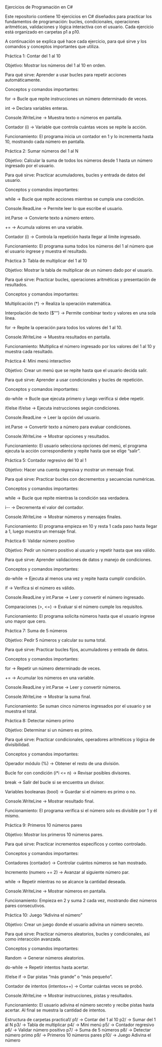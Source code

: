 Ejercicios de Programación en C#

Este repositorio contiene 10 ejercicios en C# diseñados para practicar los fundamentos de programación: bucles, condicionales, operaciones aritméticas, validaciones y lógica interactiva con el usuario. Cada ejercicio está organizado en carpetas p1 a p10.

A continuación se explica qué hace cada ejercicio, para qué sirve y los comandos y conceptos importantes que utiliza.

Práctica 1: Contar del 1 al 10

Objetivo:
Mostrar los números del 1 al 10 en orden.

Para qué sirve:
Aprender a usar bucles para repetir acciones automáticamente.

Conceptos y comandos importantes:

for → Bucle que repite instrucciones un número determinado de veces.

int → Declara variables enteras.

Console.WriteLine → Muestra texto o números en pantalla.

Contador (i) → Variable que controla cuántas veces se repite la acción.

Funcionamiento:
El programa inicia un contador en 1 y lo incrementa hasta 10, mostrando cada número en pantalla.

Práctica 2: Sumar números del 1 al N

Objetivo:
Calcular la suma de todos los números desde 1 hasta un número ingresado por el usuario.

Para qué sirve:
Practicar acumuladores, bucles y entrada de datos del usuario.

Conceptos y comandos importantes:

while → Bucle que repite acciones mientras se cumpla una condición.

Console.ReadLine → Permite leer lo que escribe el usuario.

int.Parse → Convierte texto a número entero.

+= → Acumula valores en una variable.

Contador (i) → Controla la repetición hasta llegar al límite ingresado.

Funcionamiento:
El programa suma todos los números del 1 al número que el usuario ingrese y muestra el resultado.

Práctica 3: Tabla de multiplicar del 1 al 10

Objetivo:
Mostrar la tabla de multiplicar de un número dado por el usuario.

Para qué sirve:
Practicar bucles, operaciones aritméticas y presentación de resultados.

Conceptos y comandos importantes:

Multiplicación (*) → Realiza la operación matemática.

Interpolación de texto ($"") → Permite combinar texto y valores en una sola línea.

for → Repite la operación para todos los valores del 1 al 10.

Console.WriteLine → Muestra resultados en pantalla.

Funcionamiento:
Multiplica el número ingresado por los valores del 1 al 10 y muestra cada resultado.

Práctica 4: Mini menú interactivo

Objetivo:
Crear un menú que se repite hasta que el usuario decida salir.

Para qué sirve:
Aprender a usar condicionales y bucles de repetición.

Conceptos y comandos importantes:

do-while → Bucle que ejecuta primero y luego verifica si debe repetir.

if/else if/else → Ejecuta instrucciones según condiciones.

Console.ReadLine → Leer la opción del usuario.

int.Parse → Convertir texto a número para evaluar condiciones.

Console.WriteLine → Mostrar opciones y resultados.

Funcionamiento:
El usuario selecciona opciones del menú, el programa ejecuta la acción correspondiente y repite hasta que se elige “salir”.

Práctica 5: Contador regresivo del 10 al 1

Objetivo:
Hacer una cuenta regresiva y mostrar un mensaje final.

Para qué sirve:
Practicar bucles con decrementos y secuencias numéricas.

Conceptos y comandos importantes:

while → Bucle que repite mientras la condición sea verdadera.

i-- → Decrementa el valor del contador.

Console.WriteLine → Mostrar números y mensajes finales.

Funcionamiento:
El programa empieza en 10 y resta 1 cada paso hasta llegar a 1, luego muestra un mensaje final.

Práctica 6: Validar número positivo

Objetivo:
Pedir un número positivo al usuario y repetir hasta que sea válido.

Para qué sirve:
Aprender validaciones de datos y manejo de condiciones.

Conceptos y comandos importantes:

do-while → Ejecuta al menos una vez y repite hasta cumplir condición.

if → Verifica si el número es válido.

Console.ReadLine y int.Parse → Leer y convertir el número ingresado.

Comparaciones (>, <=) → Evaluar si el número cumple los requisitos.

Funcionamiento:
El programa solicita números hasta que el usuario ingrese uno mayor que cero.

Práctica 7: Suma de 5 números

Objetivo:
Pedir 5 números y calcular su suma total.

Para qué sirve:
Practicar bucles fijos, acumuladores y entrada de datos.

Conceptos y comandos importantes:

for → Repetir un número determinado de veces.

+= → Acumular los números en una variable.

Console.ReadLine y int.Parse → Leer y convertir números.

Console.WriteLine → Mostrar la suma final.

Funcionamiento:
Se suman cinco números ingresados por el usuario y se muestra el total.

Práctica 8: Detectar número primo

Objetivo:
Determinar si un número es primo.

Para qué sirve:
Practicar condicionales, operadores aritméticos y lógica de divisibilidad.

Conceptos y comandos importantes:

Operador módulo (%) → Obtener el resto de una división.

Bucle for con condición (i*i <= n) → Revisar posibles divisores.

break → Salir del bucle si se encuentra un divisor.

Variables booleanas (bool) → Guardar si el número es primo o no.

Console.WriteLine → Mostrar resultado final.

Funcionamiento:
El programa verifica si el número solo es divisible por 1 y él mismo.

Práctica 9: Primeros 10 números pares

Objetivo:
Mostrar los primeros 10 números pares.

Para qué sirve:
Practicar incrementos específicos y conteo controlado.

Conceptos y comandos importantes:

Contadores (contador) → Controlar cuántos números se han mostrado.

Incremento (numero += 2) → Avanzar al siguiente número par.

while → Repetir mientras no se alcance la cantidad deseada.

Console.WriteLine → Mostrar números en pantalla.

Funcionamiento:
Empieza en 2 y suma 2 cada vez, mostrando diez números pares consecutivos.

Práctica 10: Juego “Adivina el número”

Objetivo:
Crear un juego donde el usuario adivina un número secreto.

Para qué sirve:
Practicar números aleatorios, bucles y condicionales, así como interacción avanzada.

Conceptos y comandos importantes:

Random → Generar números aleatorios.

do-while → Repetir intentos hasta acertar.

if/else if → Dar pistas “más grande” o “más pequeño”.

Contador de intentos (intentos++) → Contar cuántas veces se probó.

Console.WriteLine → Mostrar instrucciones, pistas y resultados.

Funcionamiento:
El usuario adivina el número secreto y recibe pistas hasta acertar. Al final se muestra la cantidad de intentos.

Estructura de carpetas
practica1/
    p1/ → Contar del 1 al 10
    p2/ → Sumar del 1 al N
    p3/ → Tabla de multiplicar
    p4/ → Mini menú
    p5/ → Contador regresivo
    p6/ → Validar número positivo
    p7/ → Suma de 5 números
    p8/ → Detectar número primo
    p9/ → Primeros 10 números pares
    p10/ → Juego Adivina el número